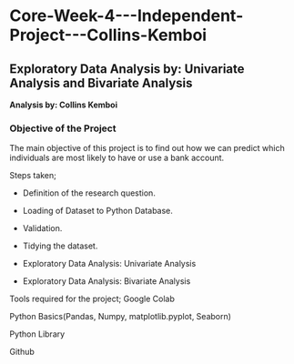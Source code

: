 # Core-Week-4---Independent-Project---Collins-Kemboi

## Exploratory Data Analysis by: Univariate Analysis and Bivariate Analysis

**Analysis by: Collins Kemboi**

### Objective of the Project
The main objective of this project is to find out how we can predict which individuals are most likely to have or use a bank account.

Steps taken;

* Definition of the research question.

* Loading of Dataset to Python Database.

* Validation.

* Tidying the dataset.

* Exploratory Data Analysis: Univariate Analysis

* Exploratory Data Analysis: Bivariate Analysis


Tools required for the project;
Google Colab

Python Basics(Pandas, Numpy, matplotlib.pyplot, Seaborn)

Python Library

Github
